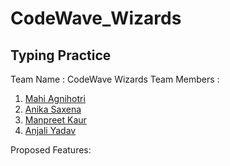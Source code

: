 # CodeWave_Wizards
## Typing Practice
Team Name : CodeWave Wizards
Team Members :
1. [Mahi Agnihotri](https://github.com/kaurpreetman "https://github.com/kaurpreetman")
2. [Anika Saxena](https://github.com/anikasaxena17/ "https://github.com/anikasaxena17/")
3. [Manpreet Kaur](https://github.com/anikasaxena17/ "https://github.com/anikasaxena17/")
4. [Anjali Yadav](https://github.com/anikasaxena17/ "https://github.com/anikasaxena17/")

Proposed Features:
   
